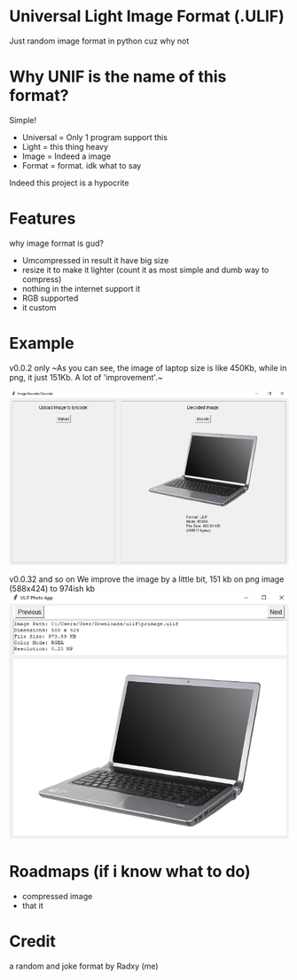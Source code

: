 # Universal Light Image Format (.ULIF)
Just random image format in python cuz why not

# Why UNIF is the name of this format?
Simple!

* Universal = Only 1 program support this
* Light = this thing heavy
* Image = Indeed a image
* Format = format. idk what to say

Indeed this project is a hypocrite

# Features 
why image format is gud?

* Umcompressed in result it have big size
* resize it to make it lighter (count it as most simple and dumb way to compress)
* nothing in the internet support it
* RGB supported
* it custom


# Example

v0.0.2 only
~As you can see, the image of laptop size is like 450Kb, while in png, it just 151Kb. A lot of 'improvement'.~

![Exaple](exaple.PNG)

v0.0.32 and so on
We improve the image by a little bit, 151 kb on png image (588x424) to 974ish kb
![Exaple](TEXTimage.png)


# Roadmaps (if i know what to do)

* compressed image
* that it


# Credit
a random and joke format by Radxy (me)
